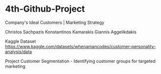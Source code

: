 # 4th-Github-Project


Company's Ideal Customers | Marketing Strategy


Christos Sachpazis
Konstantinos Kamarakis
Giannis Aggelikdakis

Kaggle Dataset
https://www.kaggle.com/datasets/whenamancodes/customer-personality-analysis/data

Project Customer Segmentation - Identifying customer groups for targeted marketing
